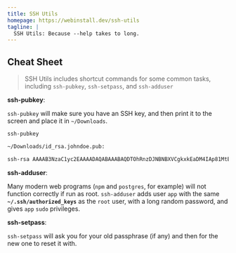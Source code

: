 ```yaml
---
title: SSH Utils
homepage: https://webinstall.dev/ssh-utils
tagline: |
  SSH Utils: Because --help takes to long.
---
```


## Cheat Sheet

> SSH Utils includes shortcut commands for some common tasks, including
> `ssh-pubkey`, `ssh-setpass`, and `ssh-adduser`

**ssh-pubkey**:

`ssh-pubkey` will make sure you have an SSH key, and then print it to the screen
and place it in `~/Downloads`.

```sh
ssh-pubkey
```

```txt
~/Downloads/id_rsa.johndoe.pub:

ssh-rsa AAAAB3NzaC1yc2EAAAADAQABAAABAQDTOhRnzDJNBNBXVCgkxkEaDM4IAp81MtE8fuqeQuFvq5gYLWoZND39N++bUvjMRCveWzZlQNxcLjXHlZA3mGj1b9aMImrvyoq8FJepe+RLEuptJe3md4EtTXo8VJuMXV0lJCcd9ct+eqJ0jH0ww4FDJXWMaFbiVwJBO0IaYevlwcf0QwH12FCARZUSwXfsIeCZNGxOPamIUCXumpQiAjTLGHFIDyWwLDCNPi8GyB3VmqsTNEvO/H8yY4VI7l9hpztE5W6LmGUfTMZrnsELryP5oRlo8W5oVFFS85Lb8bVfn43deGdlLGkwmcJuXzZfostSTHI5Mj7MWezPZyoSqFLl johndoe@MacBook-Air
```

**ssh-adduser**:

Many modern web programs (`npm` and `postgres`, for example) will not function
correctly if run as root. `ssh-adduser` adds user `app` with the same
**`~/.ssh/authorized_keys`** as the `root` user, with a long random password,
and gives `app` `sudo` privileges.

**ssh-setpass**:

`ssh-setpass` will ask you for your old passphrase (if any) and then for the new
one to reset it with.
